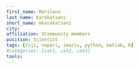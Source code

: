 ```yaml
---
first_name: Marilena
last_name: Karakatsani
short_name: mkarakatsani
city: 
affiliation: XCommunity members
position: Scientist
tags: [fiji, napari, imaris, python, matlab, R]
#categories: [cat1, cat2, cat3]
tools:
---
```

